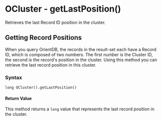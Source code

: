 
# OCluster - getLastPosition()

Retrieves the last Record ID position in the cluster.

## Getting Record Positions

When you query OrientDB, the records in the result-set each have a Record ID, which is composed of two numbers.  The first number is the Cluster ID, the second is the record's position in the cluster.  Using this method you can retrieve the last record position in this cluster.

### Syntax

```
long OCluster().getLastPosition()
```

#### Return Value

This method returns a `long` value that represents the last record position in the cluster.
